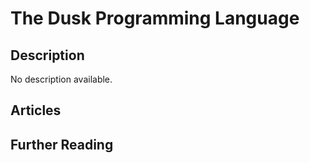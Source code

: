 # The Dusk Programming Language

## Description

No description available.

## Articles

## Further Reading